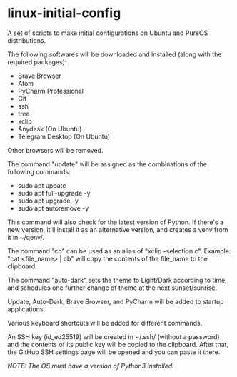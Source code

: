# linux-initial-config
A set of scripts to make initial configurations on Ubuntu and PureOS distributions.

The following softwares will be downloaded and installed (along with the required packages):
- Brave Browser
- Atom
- PyCharm Professional
- Git
- ssh
- tree
- xclip
- Anydesk (On Ubuntu)
- Telegram Desktop (On Ubuntu)

Other browsers will be removed.

The command "update" will be assigned as the combinations of the following commands:
- sudo apt update
- sudo apt full-upgrade -y
- sudo apt upgrade -y
- sudo apt autoremove -y

This command will also check for the latest version of Python. If there's a new version, it'll install it as an alternative version, and creates a venv from it in ~/qenv/.

The command "cb" can be used as an alias of "xclip -selection c". Example: "cat <file_name> | cb" will copy the contents of the file_name to the clipboard.

The command "auto-dark" sets the theme to Light/Dark according to time, and schedules one further change of theme at the next sunset/sunrise.

Update, Auto-Dark, Brave Browser, and PyCharm will be added to startup applications.

Various keyboard shortcuts will be added for different commands.

An SSH key (id_ed25519) will be created in ~/.ssh/ (without a password) and the contents of its public key will be copied to the clipboard. After that, the GitHub SSH settings page will be opened and you can paste it there.

*NOTE: The OS must have a version of Python3 installed.*

